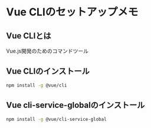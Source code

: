# Vue CLIのセットアップメモ

## Vue CLIとは
Vue.js開発のためのコマンドツール

## Vue CLIのインストール
```bash
npm install -g @vue/cli
```

## Vue cli-service-globalのインストール
```bash
npm install -g @vue/cli-service-global
```
